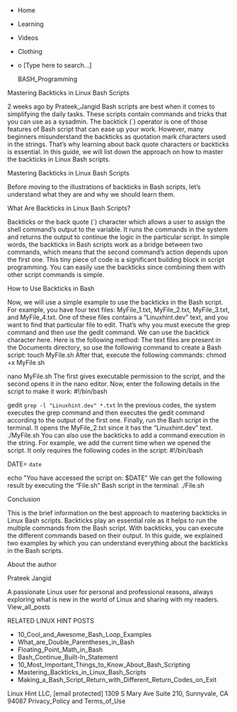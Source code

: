 





















































* Home
* Learning
* Videos
* Clothing
*
  o [Type here to search...]


   BASH_Programming


Mastering Backticks in Linux Bash Scripts

2 weeks ago
by Prateek_Jangid
Bash scripts are best when it comes to simplifying the daily tasks. These
scripts contain commands and tricks that you can use as a sysadmin. The
backtick (`) operator is one of those features of Bash script that can ease up
your work.
However, many beginners misunderstand the backticks as quotation mark
characters used in the strings. That’s why learning about back quote characters
or backticks is essential. In this guide, we will list down the approach on how
to master the backticks in Linux Bash scripts.

Mastering Backticks in Linux Bash Scripts

Before moving to the illustrations of backticks in Bash scripts, let’s
understand what they are and why we should learn them.

What Are Backticks in Linux Bash Scripts?

Backticks or the back quote (`) character which allows a user to assign the
shell command’s output to the variable. It runs the commands in the system and
returns the output to continue the logic in the particular script. In simple
words, the backticks in Bash scripts work as a bridge between two commands,
which means that the second command’s action depends upon the first one. This
tiny piece of code is a significant building block in script programming. You
can easily use the backticks since combining them with other script commands is
simple.

How to Use Backticks in Bash

Now, we will use a simple example to use the backticks in the Bash script. For
example, you have four text files: MyFile_1.txt, MyFile_2.txt, MyFile_3.txt,
and MyFile_4.txt. One of these files contains a “Linuxhint.dev” text, and you
want to find that particular file to edit. That’s why you must execute the grep
command and then use the gedit command. We can use the backtick character here.
Here is the following method:
The text files are present in the Documents directory, so use the following
command to create a Bash script:
touch MyFile.sh
After that, execute the following commands:
chmod +x MyFile.sh

nano MyFile.sh
The first gives executable permission to the script, and the second opens it in
the nano editor. Now, enter the following details in the script to make it
work:
#!/bin/bash

gedit `grep -l "Linuxhint.dev" *.txt`
In the previous codes, the system executes the grep command and then executes
the gedit command according to the output of the first one.
Finally, run the Bash script in the terminal. It opens the MyFile_2.txt since
it has the “Linuxhint.dev” text.
./MyFile.sh
You can also use the backticks to add a command execution in the string. For
example, we add the current time when we opened the script. It only requires
the following codes in the script:
#!/bin/bash

DATE= `date`

echo "You have accessed the script on: $DATE"
We can get the following result by executing the “File.sh” Bash script in the
terminal:
./File.sh

Conclusion

This is the brief information on the best approach to mastering backticks in
Linux Bash scripts. Backticks play an essential role as it helps to run the
multiple commands from the Bash script. With backticks, you can execute the
different commands based on their output. In this guide, we explained two
examples by which you can understand everything about the backticks in the Bash
scripts.


About the author


Prateek Jangid

A passionate Linux user for personal and professional reasons, always exploring
what is new in the world of Linux and sharing with my readers.
View_all_posts

RELATED LINUX HINT POSTS


* 10_Cool_and_Awesome_Bash_Loop_Examples
* What_are_Double_Parentheses_in_Bash
* Floating_Point_Math_in_Bash
* Bash_Continue_Built-In_Statement
* 10_Most_Important_Things_to_Know_About_Bash_Scripting
* Mastering_Backticks_in_Linux_Bash_Scripts
* Making_a_Bash_Script_Return_with_Different_Return_Codes_on_Exit

Linux Hint LLC, [email protected]
1309 S Mary Ave Suite 210, Sunnyvale, CA 94087
 Privacy_Policy and Terms_of_Use

